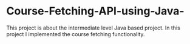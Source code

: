 # Course-Fetching-API-using-Java-
This project is about the intermediate level Java based project. In this project I implemented the course fetching functionality. 
